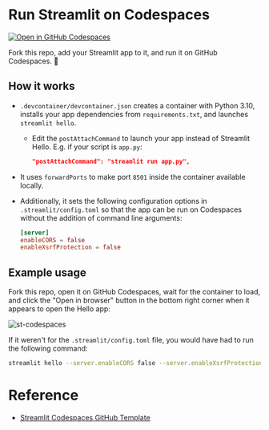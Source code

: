 # Run Streamlit on Codespaces

[![Open in GitHub Codespaces](https://github.com/codespaces/badge.svg)](https://codespaces.new/snehankekre/st-codespaces?quickstart=1)

Fork this repo, add your Streamlit app to it, and run it on GitHub Codespaces. :balloon:

## How it works

- `.devcontainer/devcontainer.json` creates a container with Python 3.10, installs your app dependencies from `requirements.txt`, and launches `streamlit hello`. 
    -  Edit the `postAttachCommand` to launch your app instead of Streamlit Hello. E.g. if your script is `app.py`:
        ```json
        "postAttachCommand": "streamlit run app.py",
        ```
- It uses `forwardPorts` to make port `8501` inside the container available locally.
- Additionally, it sets the following configuration options in `.streamlit/config.toml` so that the app can be run on Codespaces without the addition of command line arguments:

    ```toml
    [server]
    enableCORS = false
    enableXsrfProtection = false
    ```

## Example usage

Fork this repo, open it on GitHub Codespaces, wait for the container to load, and click the "Open in browser" button in the bottom right corner when it appears to open the Hello app:

![st-codespaces](https://github.com/snehankekre/st-codespaces/assets/20672874/9e31e47f-1fce-4213-a973-e7ed1259a480)


If it weren't for the `.streamlit/config.toml` file, you would have had to run the following command:

```bash
streamlit hello --server.enableCORS false --server.enableXsrfProtection false
```
# Reference

- [Streamlit Codespaces GitHub Template](https://github.com/snehankekre/st-codespaces)